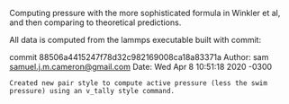 Computing pressure with the more sophisticated formula in Winkler et al,
and then comparing to theoretical predictions.

All data is computed from the lammps executable built with commit:

commit 88506a4415247f78d32c982169008ca18a83371a
Author: sam <samuel.j.m.cameron@gmail.com>
Date:   Wed Apr 8 10:51:18 2020 -0300

    Created new pair style to compute active pressure (less the swim pressure) using an v_tally style command.